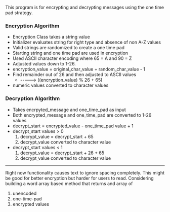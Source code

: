 
This program is for encrypting and decrypting messages using the one time pad
strategy.


### Encryption Algorithm
  * Encryption Class takes a string value
  * Initializer evaluates string for right type and absence of non A-Z values
  * Valid strings are randomized to create a one time pad
  * Starting string and one time pad are used in encryption
  * Used ASCII character encoding where 65 = A and 90 = Z
  * Adjusted values down to 1-26.
  * encryption_value = original_char_value + random_char_value - 1
  * Find remainder out of 26 and then adjusted to ASCII values
    * -----> ((encryption_value) % 26 + 65)
  * numeric values converted to character values


### Decryption Algorithm
  * Takes encrpyted_message and one_time_pad as input
  * Both encrypted_message and one_time_pad are converted to 1-26 values
  * decrypt_start = encrypted_value - one_time_pad value + 1
  * decrypt_start values > 0
    1. decrypt_value = decrypt_start + 65
    2. decrypt_value converted to character value
  * decrypt_start values < 1
    1. decrypt_value = decrypt_start + 26 + 65
    2. decrypt_value converted to character value


---------------------------------------------------
Right now functionality causes text to ignore spacing completely.
This might be good for better encryption but harder for users to read.
Considering building a word array based method that returns and array of
1. unencoded
2. one-time-pad
3. encrypted values
